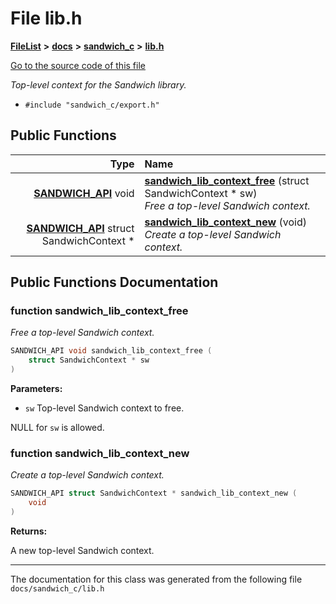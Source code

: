 

# File lib.h



[**FileList**](files.md) **>** [**docs**](dir_49e56c817e5e54854c35e136979f97ca.md) **>** [**sandwich\_c**](dir_f6ef5a90171f1138cc160f006fc74f9c.md) **>** [**lib.h**](lib_8h.md)

[Go to the source code of this file](lib_8h_source.md)

_Top-level context for the Sandwich library._ 

* `#include "sandwich_c/export.h"`





































## Public Functions

| Type | Name |
| ---: | :--- |
|  [**SANDWICH\_API**](export_8h.md#define-sandwich_api) void | [**sandwich\_lib\_context\_free**](#function-sandwich_lib_context_free) (struct SandwichContext \* sw) <br>_Free a top-level Sandwich context._  |
|  [**SANDWICH\_API**](export_8h.md#define-sandwich_api) struct SandwichContext \* | [**sandwich\_lib\_context\_new**](#function-sandwich_lib_context_new) (void) <br>_Create a top-level Sandwich context._  |




























## Public Functions Documentation




### function sandwich\_lib\_context\_free 

_Free a top-level Sandwich context._ 
```C++
SANDWICH_API void sandwich_lib_context_free (
    struct SandwichContext * sw
) 
```





**Parameters:**


* `sw` Top-level Sandwich context to free.

NULL for `sw` is allowed. 


        



### function sandwich\_lib\_context\_new 

_Create a top-level Sandwich context._ 
```C++
SANDWICH_API struct SandwichContext * sandwich_lib_context_new (
    void
) 
```





**Returns:**

A new top-level Sandwich context. 





        

------------------------------
The documentation for this class was generated from the following file `docs/sandwich_c/lib.h`

